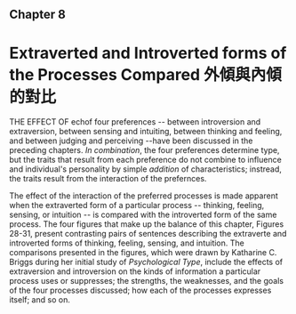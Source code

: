 ## Chapter 8  
# Extraverted and Introverted forms of the Processes Compared 外傾與內傾的對比  

THE EFFECT OF echof four preferences -- between introversion and extraversion, between sensing and intuiting, between thinking and feeling, and between judging and perceiving --have been discussed in the preceding chapters. *In combination*, the four preferences determine type, but the traits that result from each preference do not combine to influence and individual's personality by simple *addition* of characteristics; instread, the traits result from the interaction of the prefernces.  

The effect of the interaction  of the preferred processes is made apparent when the extraverted form of a particular process -- thinking, feeling, sensing, or intuition -- is compared with the introverted form of the same process. The four figures that make up the balance of this chapter, Figures 28-31, present contrasting pairs of sentences describing the extraverte and introverted forms of thinking, feeling, sensing, and intuition. The comparisons presented in the figures, which were drawn by Katharine C. Briggs during her initial study of *Psychological Type*, include the effects of extraversion and introversion on the kinds of information a particular process uses or suppresses; the strengths, the weaknesses, and the goals of the four processes discussed; how each of the processes expresses itself; and so on.  
